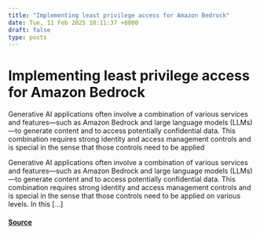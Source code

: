 ```yaml
---
title: "Implementing least privilege access for Amazon Bedrock"
date: Tue, 11 Feb 2025 18:11:37 +0000
draft: false
type: posts
---
```

# Implementing least privilege access for Amazon Bedrock





Generative AI applications often involve a combination of various services and features—such as Amazon Bedrock and large language models (LLMs)—to generate content and to access potentially confidential data. This combination requires strong identity and access management controls and is special in the sense that those controls need to be applied

Generative AI applications often involve a combination of various services and features—such as Amazon Bedrock and large language models (LLMs)—to generate content and to access potentially confidential data. This combination requires strong identity and access management controls and is special in the sense that those controls need to be applied on various levels. In this \[…\]

#### [Source](https://aws.amazon.com/blogs/security/implementing-least-privilege-access-for-amazon-bedrock/)

